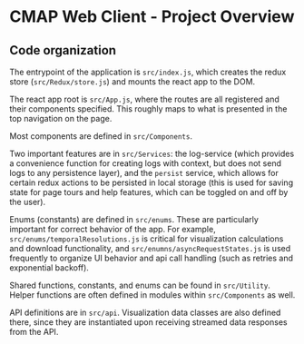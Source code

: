 # CMAP Web Client - Project Overview

## Code organization

The entrypoint of the application is `src/index.js`, which creates the redux store (`src/Redux/store.js`) and mounts the react app to the DOM.

The react app root is `src/App.js`, where the routes are all registered and their components specified. This roughly maps to what is presented in the top navigation on the page.

Most components are defined in `src/Components`.

Two important features are in `src/Services`: the log-service (which provides a convenience function for creating logs with context, but does not send logs to any persistence layer), and the `persist` service, which allows for certain redux actions to be persisted in local storage (this is used for saving state for page tours and help features, which can be toggled on and off by the user).

Enums (constants) are defined in `src/enums`. These are particularly important for correct behavior of the app. For example, `src/enums/temporalResolutions.js` is critical for visualization calculations and download functionality, and `src/enumns/asyncRequestStates.js` is used frequently to organize UI behavior and api call handling (such as retries and exponential backoff).

Shared functions, constants, and enums can be found in `src/Utility`. Helper functions are often defined in modules within `src/Components` as well.

API definitions are in `src/api`. Visualization data classes are also defined there, since they are instantiated upon receiving streamed data responses from the API.
